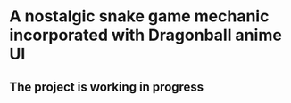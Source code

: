 # A nostalgic snake game mechanic incorporated with Dragonball anime UI
## The project is working in progress

